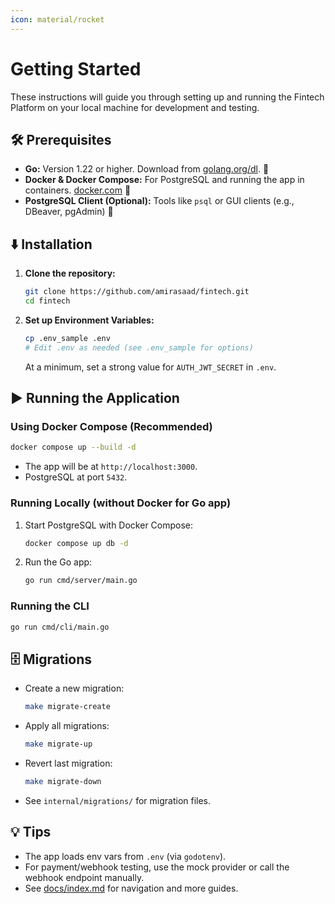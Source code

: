 ```yaml
---
icon: material/rocket
---
```


# Getting Started

These instructions will guide you through setting up and running the Fintech Platform on your local machine for development and testing.

## 🛠️ Prerequisites

- **Go:** Version 1.22 or higher. Download from [golang.org/dl](https://golang.org/dl/). 🐹
- **Docker & Docker Compose:** For PostgreSQL and running the app in containers. [docker.com](https://www.docker.com/get-started) 🐳
- **PostgreSQL Client (Optional):** Tools like `psql` or GUI clients (e.g., DBeaver, pgAdmin) 🐘

## ⬇️ Installation

1. **Clone the repository:**

   ```bash
   git clone https://github.com/amirasaad/fintech.git
   cd fintech
   ```

2. **Set up Environment Variables:**

   ```bash
   cp .env_sample .env
   # Edit .env as needed (see .env_sample for options)
   ```

   At a minimum, set a strong value for `AUTH_JWT_SECRET` in `.env`.

## ▶️ Running the Application

### Using Docker Compose (Recommended)

```bash
docker compose up --build -d
```

- The app will be at `http://localhost:3000`.
- PostgreSQL at port `5432`.

### Running Locally (without Docker for Go app)

1. Start PostgreSQL with Docker Compose:

   ```bash
   docker compose up db -d
   ```

2. Run the Go app:

   ```bash
   go run cmd/server/main.go
   ```

### Running the CLI

```bash
go run cmd/cli/main.go
```

## 🗄️ Migrations

- Create a new migration:

  ```bash
  make migrate-create
  ```

- Apply all migrations:

  ```bash
  make migrate-up
  ```

- Revert last migration:

  ```bash
  make migrate-down
  ```

- See `internal/migrations/` for migration files.

## 💡 Tips

- The app loads env vars from `.env` (via `godotenv`).
- For payment/webhook testing, use the mock provider or call the webhook endpoint manually.
- See [docs/index.md](index.md) for navigation and more guides.
